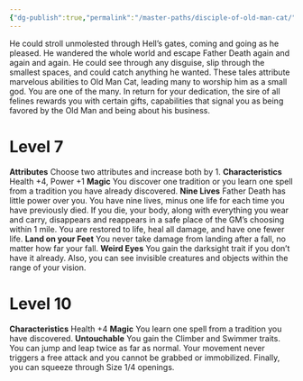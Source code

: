 ```yaml
---
{"dg-publish":true,"permalink":"/master-paths/disciple-of-old-man-cat/","tags":["Magic"]}
---
```


He could stroll unmolested through Hell’s gates, coming and going as he pleased. He wandered the whole world and escape Father Death again and again and again. He could see through any disguise, slip through the smallest spaces, and could catch anything he wanted. These tales attribute marvelous abilities to Old Man Cat, leading many to worship him as a small god. You are one of the many. In return for your dedication, the sire of all felines rewards you with certain gifts, capabilities that signal you as being favored by the Old Man and being about his business.
# Level 7
**Attributes** Choose two attributes and increase both by 1.
**Characteristics** Health +4, Power +1
**Magic** You discover one tradition or you learn one spell from a tradition you have already discovered.
**Nine Lives** Father Death has little power over you.
You have nine lives, minus one life for each time you have previously died. If you die, your body, along with everything you wear and carry, disappears and reappears in a safe place of the GM’s choosing within 1 mile. You are restored to life, heal all damage, and have one fewer life.
**Land on your Feet** You never take damage from landing after a fall, no matter how far your fall.
**Weird Eyes** You gain the darksight trait if you don’t have it already. Also, you can see invisible creatures and objects within the range of your vision.
# Level 10
**Characteristics** Health +4
**Magic** You learn one spell from a tradition you have discovered.
**Untouchable** You gain the Climber and Swimmer traits.
You can jump and leap twice as far as normal. Your movement never triggers a free attack and you cannot be grabbed or immobilized. Finally, you can squeeze through Size 1/4 openings.